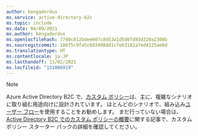 ```yaml
---
author: kengaderdus
ms.service: active-directory-b2c
ms.topic: include
ms.date: 04/09/2021
ms.author: kengaderdus
ms.openlocfilehash: 7780c812bdee607c8d53a1d5d07d93d320a2308b
ms.sourcegitcommit: 106f5c9fa5c6d3498dd1cfe63181a7ed4125ae6d
ms.translationtype: HT
ms.contentlocale: ja-JP
ms.lasthandoff: 11/02/2021
ms.locfileid: "131006919"
---
```

> [!NOTE]
> Azure Active Directory B2C で、[カスタム ポリシー](../articles/active-directory-b2c/user-flow-overview.md)は、主に、複雑なシナリオに取り組む用途向けに設計されています。 ほとんどのシナリオで、組み込み[ユーザー フロー](../articles/active-directory-b2c/user-flow-overview.md)を使用することをお勧めします。 まだ行っていない場合は、[Active Directory B2C でのカスタム ポリシーの概要](../articles/active-directory-b2c/tutorial-create-user-flows.md)に関する記事で、カスタム ポリシー スターター パックの詳細を確認してください。